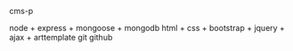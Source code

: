 cms-p

node + express + mongoose + mongodb 
html + css + bootstrap + jquery + ajax + arttemplate
git github
